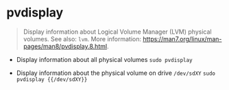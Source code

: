 # pvdisplay
> Display information about Logical Volume Manager (LVM) physical volumes.
> See also: `lvm`.
> More information: <https://man7.org/linux/man-pages/man8/pvdisplay.8.html>.

- Display information about all physical volumes
`sudo pvdisplay`

- Display information about the physical volume on drive `/dev/sdXY`
`sudo pvdisplay {{/dev/sdXY}}`
